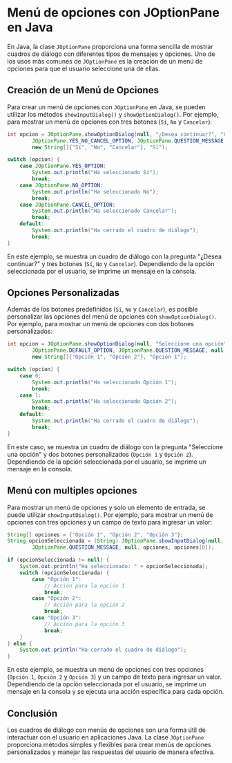 # Menú de opciones con JOptionPane en Java

En Java, la clase `JOptionPane` proporciona una forma sencilla de mostrar cuadros de diálogo con diferentes tipos de
mensajes y opciones. Uno de los usos más comunes de `JOptionPane` es la creación de un menú de opciones para que el
usuario seleccione una de ellas.

## Creación de un Menú de Opciones

Para crear un menú de opciones con `JOptionPane` en Java, se pueden utilizar los métodos `showInputDialog()` y
`showOptionDialog()`. Por ejemplo, para mostrar un menú de opciones con tres botones (`Sí`, `No` y `Cancelar`):

```java
int opcion = JOptionPane.showOptionDialog(null, "¿Desea continuar?", "Confirmación",
        JOptionPane.YES_NO_CANCEL_OPTION, JOptionPane.QUESTION_MESSAGE, null,
        new String[]{"Sí", "No", "Cancelar"}, "Sí");

switch (opcion) {
    case JOptionPane.YES_OPTION:
        System.out.println("Ha seleccionado Sí");
        break;
    case JOptionPane.NO_OPTION:
        System.out.println("Ha seleccionado No");
        break;
    case JOptionPane.CANCEL_OPTION:
        System.out.println("Ha seleccionado Cancelar");
        break;
    default:
        System.out.println("Ha cerrado el cuadro de diálogo");
        break;
}
```

En este ejemplo, se muestra un cuadro de diálogo con la pregunta "¿Desea continuar?" y tres botones (`Sí`, `No` y
`Cancelar`). Dependiendo de la opción seleccionada por el usuario, se imprime un mensaje en la consola.

## Opciones Personalizadas

Además de los botones predefinidos (`Sí`, `No` y `Cancelar`), es posible personalizar las opciones del menú de
opciones con `showOptionDialog()`. Por ejemplo, para mostrar un menú de opciones con dos botones personalizados:

```java
int opcion = JOptionPane.showOptionDialog(null, "Seleccione una opción", "Menú de Opciones",
        JOptionPane.DEFAULT_OPTION, JOptionPane.QUESTION_MESSAGE, null,
        new String[]{"Opción 1", "Opción 2"}, "Opción 1");

switch (opcion) {
    case 0:
        System.out.println("Ha seleccionado Opción 1");
        break;
    case 1:
        System.out.println("Ha seleccionado Opción 2");
        break;
    default:
        System.out.println("Ha cerrado el cuadro de diálogo");
        break;
}
```

En este caso, se muestra un cuadro de diálogo con la pregunta "Seleccione una opción" y dos botones personalizados
(`Opción 1` y `Opción 2`). Dependiendo de la opción seleccionada por el usuario, se imprime un mensaje en la consola.

## Menú con multiples opciones

Para mostrar un menú de opciones y solo un elemento de entrada, se puede utilizar `showInputDialog()`. Por ejemplo, para
mostrar un menú de opciones con tres opciones y un campo de texto para ingresar un valor:

```java
String[] opciones = {"Opción 1", "Opción 2", "Opción 3"};
String opcionSeleccionada = (String) JOptionPane.showInputDialog(null, "Seleccione una opción", "Menú de Opciones",
        JOptionPane.QUESTION_MESSAGE, null, opciones, opciones[0]);

if (opcionSeleccionada != null) {
    System.out.println("Ha seleccionado: " + opcionSeleccionada);
    switch (opcionSeleccionada) {
        case "Opción 1":
            // Acción para la opción 1
            break;
        case "Opción 2":
            // Acción para la opción 2
            break;
        case "Opción 3":
            // Acción para la opción 3
            break;
    }
} else {
    System.out.println("Ha cerrado el cuadro de diálogo");
}
```

En este ejemplo, se muestra un menú de opciones con tres opciones (`Opción 1`, `Opción 2` y `Opción 3`) y un campo de
texto para ingresar un valor. Dependiendo de la opción seleccionada por el usuario, se imprime un mensaje en la consola
y se ejecuta una acción específica para cada opción.

## Conclusión

Los cuadros de diálogo con menús de opciones son una forma útil de interactuar con el usuario en aplicaciones Java. La
clase `JOptionPane` proporciona métodos simples y flexibles para crear menús de opciones personalizados y manejar las
respuestas del usuario de manera efectiva.